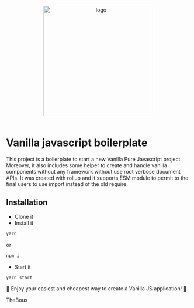 <div align="center">
  <a href="https://github.com/TheBous">
    <img src="https://github.com/TheBous/vanilla-rollup-boilerplate/boilerplate.svg" alt="logo" width="300"/>
  </a>
  <br>
  <br>
</div>

# Vanilla javascript boilerplate

This project is a boilerplate to start a new Vanilla Pure Javascript project. Moreover, it also includes some helper to create and handle vanilla components without any framework without use root verbose document APIs.
It was created with rollup and it supports ESM module to permit to the final users to use import instead of the old require.

## Installation

- Clone it
- Install it

```bash
yarn
```

or

```bash
npm i
```

- Start it

```bash
yarn start
```

🎉 Enjoy your easiest and cheapest way to create a Vanilla JS application! 🎉

TheBous
